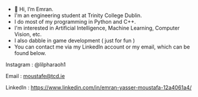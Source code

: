 - 👋 Hi, I’m Emran.
- I'm an engineering student at Trinity College Dublin.
- I do most of my programming in Python and C++.
- I'm interested in Artificial Intelligence, Machine Learning, Computer Vision, etc.
- I also dabble in game development ( just for fun )
- You can contact me via my LinkedIn account or my email, which can be found below.

Instagram : @lilpharaoh1

Email : moustafe@tcd.ie

LinkedIn : https://www.linkedin.com/in/emran-yasser-moustafa-12a4061a4/
